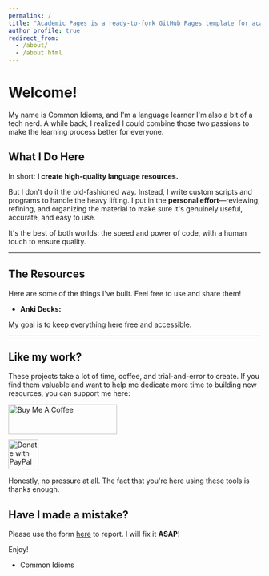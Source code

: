 ```yaml
---
permalink: /
title: "Academic Pages is a ready-to-fork GitHub Pages template for academic personal websites"
author_profile: true
redirect_from: 
  - /about/
  - /about.html
---
```

# Welcome! 

My name is Common Idioms, and I'm a language learner I'm also a bit of a tech nerd. A while back, I realized I could combine those two passions to make the learning process better for everyone.

## What I Do Here

In short: **I create high-quality language resources.**

But I don't do it the old-fashioned way. Instead, I write custom scripts and programs to handle the heavy lifting. I put in the **personal effort**—reviewing, refining, and organizing the material to make sure it's genuinely useful, accurate, and easy to use.

It's the best of both worlds: the speed and power of code, with a human touch to ensure quality.

***

## The Resources

Here are some of the things I've built. Feel free to use and share them!

*   **Anki Decks:** [](url)

My goal is to keep everything here free and accessible.

***

## Like my work?

These projects take a lot of time, coffee, and trial-and-error to create. If you find them valuable and want to help me dedicate more time to building new resources, you can support me here:

<a href="https://www.buymeacoffee.com/your-username" target="_blank">
  <img src="https://cdn.buymeacoffee.com/buttons/v2/default-yellow.png" alt="Buy Me A Coffee" style="height: 60px !important;width: 217px !important;" >
</a>
<br>
<a href="https://paypal.me/your-username" target="_blank">
  <img src="https://www.paypalobjects.com/digitalassets/c/website/logo/full-text/pp_fc_hl.svg" alt="Donate with PayPal" style="height: 60px !important; padding-top: 10px;">
</a>

<br>

Honestly, no pressure at all. The fact that you're here using these tools is thanks enough.

## Have I made a mistake?

Please use the form [here]() to report. I will fix it **ASAP**!

Enjoy!

- Common Idioms
